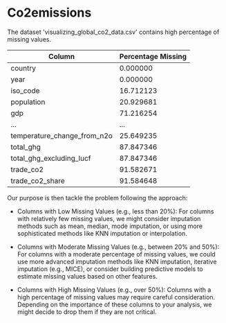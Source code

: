 # Co2emissions


The dataset 'visualizing_global_co2_data.csv' contains high percentage of missing values.

| Column                        | Percentage Missing |
|-------------------------------|--------------------|
| country                       | 0.000000           |
| year                          | 0.000000           |
| iso_code                      | 16.712123          |
| population                    | 20.929681          |
| gdp                           | 71.216254          |
| ...                           | ...                |
| temperature_change_from_n2o   | 25.649235          |
| total_ghg                     | 87.847346          |
| total_ghg_excluding_lucf      | 87.847346          |
| trade_co2                     | 91.582671          |
| trade_co2_share               | 91.584648          |


 Our purpose is then tackle the problem following the approach:

- Columns with Low Missing Values (e.g., less than 20%):
For columns with relatively few missing values, we might consider imputation methods such as mean, median, mode imputation, or using more sophisticated methods like KNN imputation or interpolation.

- Columns with Moderate Missing Values (e.g., between 20% and 50%):
For columns with a moderate percentage of missing values, we could use more advanced imputation methods like KNN imputation, iterative imputation (e.g., MICE), or consider building predictive models to estimate missing values based on other features.

- Columns with High Missing Values (e.g., over 50%):
Columns with a high percentage of missing values may require careful consideration. Depending on the importance of these columns to your analysis, we might decide to drop them if they are not critical.
